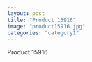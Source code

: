 ```yaml
---
layout: post
title: "Product 15916"
image: "product15916.jpg"
categories: "category1"
---
```

Product 15916
